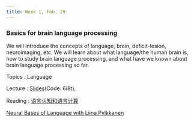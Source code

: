 ```yaml
---
title: Week 1, Feb. 29
---
```


### Basics for brain language processing

We will introduce the concepts of language, brain, deficit-lesion, neuroimaging, etc. We will learn about what language/the human brain is, how to study brain language processing, and what have we known about brain language processing so far.

Topics
: Language

Lecture
: [Slides](https://pan.baidu.com/s/1iZSMwc2CrHNoecYG9eZi6w)(Code: 6i8t), 

Reading
:
[语言认知和语言计算](https://nlpr.ia.ac.cn/cip/ZongPublications/2022/2022%E7%8E%8B%E5%B0%91%E6%A5%A0-%E4%B8%AD%E5%9B%BD%E7%A7%91%E5%AD%A6.pdf)

[Neural Bases of Language with Liina Pylkkanen](https://www.youtube.com/channel/UCBbO6HEym_YC9yyt2rNYiEA)

